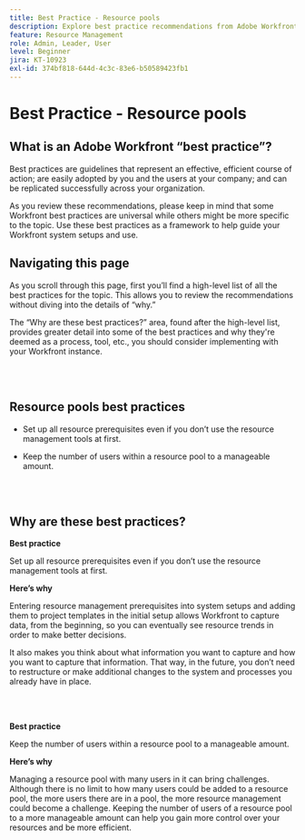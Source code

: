 ```yaml
---
title: Best Practice - Resource pools
description: Explore best practice recommendations from Adobe Workfront experts about setting up, managing, and using Workfront resource pools.
feature: Resource Management
role: Admin, Leader, User
level: Beginner
jira: KT-10923
exl-id: 374bf818-644d-4c3c-83e6-b50589423fb1
---
```

# Best Practice - Resource pools

## What is an Adobe Workfront “best practice”? 

Best practices are guidelines that represent an effective, efficient course of action; are easily adopted by you and the users at your company; and can be replicated successfully across your organization. 

As you review these recommendations, please keep in mind that some Workfront best practices are universal while others might be more specific to the topic. Use these best practices as a framework to help guide your Workfront system setups and use.

## Navigating this page 

As you scroll through this page, first you’ll find a high-level list of all the best practices for the topic. This allows you to review the recommendations without diving into the details of “why.” 

The “Why are these best practices?” area, found after the high-level list, provides greater detail into some of the best practices and why they're deemed as a process, tool, etc., you should consider implementing with your Workfront instance. 

</br>
</br>

## Resource pools best practices 

* Set up all resource prerequisites even if you don’t use the resource management tools at first. 

* Keep the number of users within a resource pool to a manageable amount.

</br>
</br>

## Why are these best practices? 

**Best practice**

Set up all resource prerequisites even if you don’t use the resource management tools at first. 

**Here’s why**
 
Entering resource management prerequisites into system setups and adding them to project templates in the initial setup allows Workfront to capture data, from the beginning, so you can eventually see resource trends in order to make better decisions. 

It also makes you think about what information you want to capture and how you want to capture that information. That way, in the future, you don’t need to restructure or make additional changes to the system and processes you already have in place.

</br>
</br>

**Best practice**
 
Keep the number of users within a resource pool to a manageable amount.

**Here’s why**

Managing a resource pool with many users in it can bring challenges. Although there is no limit to how many users could be added to a resource pool, the more users there are in a pool, the more resource management could become a challenge. Keeping the number of users of a resource pool to a more manageable amount can help you gain more control over your resources and be more efficient.
